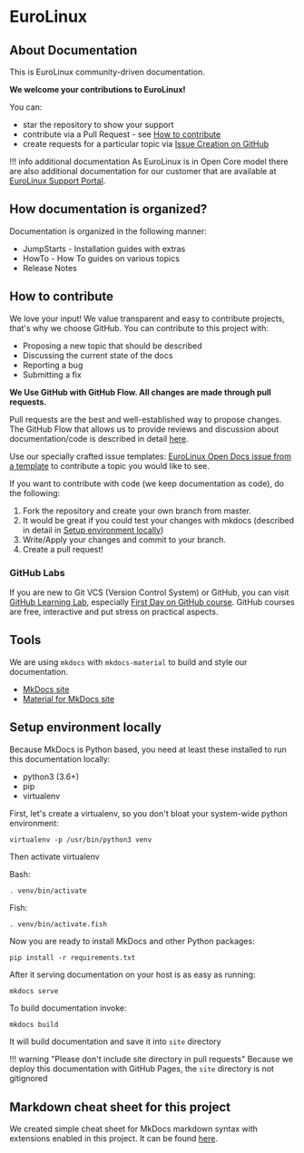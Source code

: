 # EuroLinux


## About Documentation
This is EuroLinux community-driven documentation.

**We welcome your contributions to EuroLinux!**

You can:

- star the repository to show your support
- contribute via a Pull Request - see [How to contribute](#how-to-contribute)
- create requests for a particular topic via [Issue Creation on
  GitHub](https://github.com/EuroLinux/eurolinux-open-docs/issues/new/choose)



!!! info additional documentation
    As EuroLinux is in Open Core model there are also additional documentation
    for our customer that are available at [EuroLinux Support
    Portal](https://support.euro-linux.com).

## How documentation is organized?

Documentation is organized in the following manner:

- JumpStarts - Installation guides with extras
- HowTo - How To guides on various topics
- Release Notes

## How to contribute

We love your input! We value transparent and easy to contribute projects, that's
why we choose GitHub. You can contribute to this project with:

- Proposing a new topic that should be described
- Discussing the current state of the docs
- Reporting a bug
- Submitting a fix

**We Use GitHub with GitHub Flow. All changes are made through pull requests.**

Pull requests are the best and well-established way to propose changes. The
GitHub Flow that allows us to provide reviews and discussion about documentation/code
is described in detail [here](https://docs.github.com/en/get-started/quickstart/github-flow).

Use our specially crafted issue templates: [EuroLinux Open Docs issue from a
template](https://github.com/EuroLinux/eurolinux-open-docs/issues/new/choose) to
contribute a topic you would like to see.

If you want to contribute with code (we keep documentation as code), do the
following:

1. Fork the repository and create your own branch from master.
2. It would be great if you could test your changes with mkdocs (described in
   detail in [Setup environment locally](#setup-environment-locally))
3. Write/Apply your changes and commit to your branch.
4. Create a pull request!

### GitHub Labs

If you are new to Git VCS (Version Control System) or GitHub, you can visit
[GitHub Learning Lab](https://lab.github.com/), especially [First Day on GitHub
course](https://lab.github.com/githubtraining/first-day-on-github).  GitHub
courses are free, interactive and put stress on practical aspects.

## Tools
We are using `mkdocs` with `mkdocs-material` to build and style our
documentation.

- [MkDocs site](https://mkdocs.readthedocs.io/en/stable/)
- [Material for MkDocs site](https://squidfunk.github.io/mkdocs-material/)


## Setup environment locally

Because MkDocs is Python based, you need at least these installed to run this
documentation locally:

- python3 (3.6+)
- pip
- virtualenv

First, let's create a virtualenv, so you don't bloat your system-wide python
environment:
```
virtualenv -p /usr/bin/python3 venv
```

Then activate virtualenv

Bash:
```bash
. venv/bin/activate
```

Fish:
```fish
. venv/bin/activate.fish
```

Now you are ready to install MkDocs and other Python packages:
```
pip install -r requirements.txt
```

After it serving documentation on your host is as easy as running:
```
mkdocs serve
```

To build documentation invoke:
```
mkdocs build
```

It will build documentation and save it into `site` directory

!!! warning "Please don't include site directory in pull requests"
    Because we deploy this documentation with GitHub Pages, the `site`
    directory is not gitignored


## Markdown cheat sheet for this project
We created simple cheat sheet for MkDocs markdown syntax with extensions
enabled in this project. It can be found
[here](HowTo/z-documentation-markdown.md).

